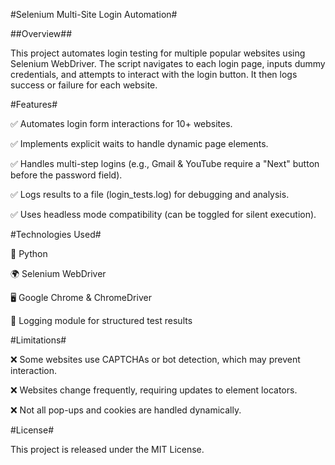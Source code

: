 #Selenium Multi-Site Login Automation#

##Overview##

This project automates login testing for multiple popular websites using Selenium WebDriver. The script navigates to each login page, inputs dummy credentials, and attempts to interact with the login button. It then logs success or failure for each website.

#Features#

✅ Automates login form interactions for 10+ websites.

✅ Implements explicit waits to handle dynamic page elements.

✅ Handles multi-step logins (e.g., Gmail & YouTube require a "Next" button before the password field).

✅ Logs results to a file (login_tests.log) for debugging and analysis.

✅ Uses headless mode compatibility (can be toggled for silent execution).

#Technologies Used#

🐍 Python

🌍 Selenium WebDriver

🖥 Google Chrome & ChromeDriver

📝 Logging module for structured test results

#Limitations#

❌ Some websites use CAPTCHAs or bot detection, which may prevent interaction.

❌ Websites change frequently, requiring updates to element locators.

❌ Not all pop-ups and cookies are handled dynamically.

#License#

This project is released under the MIT License.



